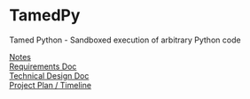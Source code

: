 # TamedPy
Tamed Python - Sandboxed execution of arbitrary Python code

[Notes](notes.md)  
[Requirements Doc](https://docs.google.com/document/d/1xxK_SUvtNjRh74pJR7Z5s-HAiwK-INvgPXY3Uh0NNa8/edit?usp=sharing)  
[Technical Design Doc](https://docs.google.com/document/d/1-aWiUwFDEUbvPipyyE3V8TNfiuaIiaiNCI4qvLF6GNI/edit?usp=sharing)  
[Project Plan /  Timeline](https://docs.google.com/spreadsheets/d/1_WhebjWML9dNpVTU4tzvOuzxgM4paiw8MCGxcvadv7Y/edit?usp=sharing)
